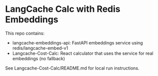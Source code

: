 # LangCache Calc with Redis Embeddings

This repo contains:
- langcache-embeddings-api: FastAPI embeddings service using redis/langcache-embed-v1
- Langcache-Cost-Calc: React calculator that uses the service for real embeddings (no fallback)

See Langcache-Cost-Calc/README.md for local run instructions.
